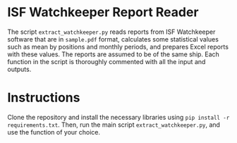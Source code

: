# ISF Watchkeeper Report Reader
The script `extract_watchkeeper.py` reads reports from ISF Watchkeeper software that are in `sample.pdf` format, calculates some statistical values such as mean by positions and monthly periods, and prepares Excel reports with these values. The reports are assumed to be of the same ship. Each function in the script is thoroughly commented with all the input and outputs.

# Instructions
Clone the repository and install the necessary libraries using `pip install -r requirements.txt`. Then, run the main script `extract_watchkeeper.py`, and use the function of your choice.